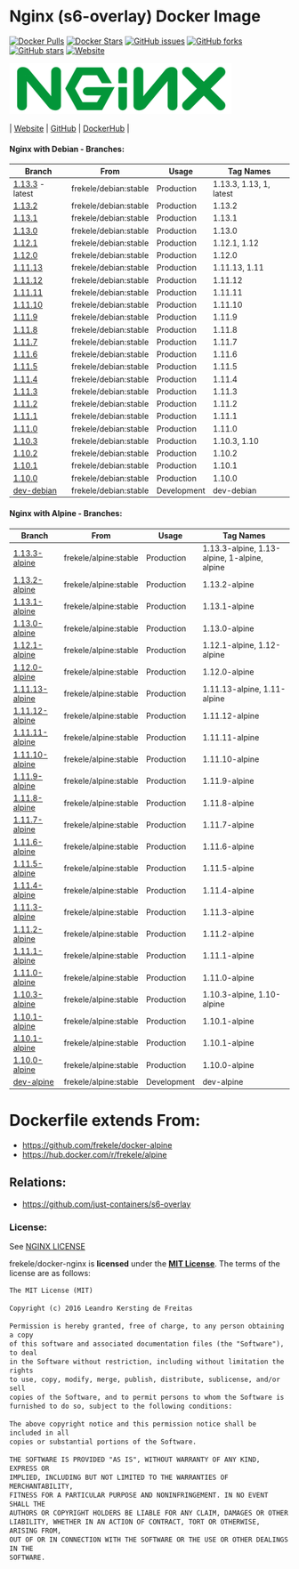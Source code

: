 # Nginx (s6-overlay) Docker Image

[![Docker Pulls](https://img.shields.io/docker/pulls/frekele/nginx.svg)](https://hub.docker.com/r/frekele/nginx/)
[![Docker Stars](https://img.shields.io/docker/stars/frekele/nginx.svg)](https://hub.docker.com/r/frekele/nginx/)
[![GitHub issues](https://img.shields.io/github/issues/frekele/docker-nginx.svg)](https://github.com/frekele/docker-nginx/issues)
[![GitHub forks](https://img.shields.io/github/forks/frekele/docker-nginx.svg)](https://github.com/frekele/docker-nginx/network)
[![GitHub stars](https://img.shields.io/github/stars/frekele/docker-nginx.svg)](https://github.com/frekele/docker-nginx/stargazers)
[![Website](https://img.shields.io/website-up-down-green-red/http/shields.io.svg)](https://frekele.github.io/docker-nginx/)

[![Nginx Image][NginxImage]][NginxWebsite]

| [Website]  | [GitHub]  | [DockerHub]  |


#### Nginx with Debian - Branches:
| Branch                      | From                     | Usage        | Tag Names                                  |
| --------------------------- | ------------------------ | ------------ | -------------------------------------------|
| [1.13.3] - latest           | frekele/debian:stable    | Production   | 1.13.3, 1.13, 1, latest                    |
| [1.13.2]                    | frekele/debian:stable    | Production   | 1.13.2                                     |
| [1.13.1]                    | frekele/debian:stable    | Production   | 1.13.1                                     |
| [1.13.0]                    | frekele/debian:stable    | Production   | 1.13.0                                     |
| [1.12.1]                    | frekele/debian:stable    | Production   | 1.12.1, 1.12                               |
| [1.12.0]                    | frekele/debian:stable    | Production   | 1.12.0                                     |
| [1.11.13]                   | frekele/debian:stable    | Production   | 1.11.13, 1.11                              |
| [1.11.12]                   | frekele/debian:stable    | Production   | 1.11.12                                    |
| [1.11.11]                   | frekele/debian:stable    | Production   | 1.11.11                                    |
| [1.11.10]                   | frekele/debian:stable    | Production   | 1.11.10                                    |
| [1.11.9]                    | frekele/debian:stable    | Production   | 1.11.9                                     |
| [1.11.8]                    | frekele/debian:stable    | Production   | 1.11.8                                     |
| [1.11.7]                    | frekele/debian:stable    | Production   | 1.11.7                                     |
| [1.11.6]                    | frekele/debian:stable    | Production   | 1.11.6                                     |
| [1.11.5]                    | frekele/debian:stable    | Production   | 1.11.5                                     |
| [1.11.4]                    | frekele/debian:stable    | Production   | 1.11.4                                     |
| [1.11.3]                    | frekele/debian:stable    | Production   | 1.11.3                                     |
| [1.11.2]                    | frekele/debian:stable    | Production   | 1.11.2                                     |
| [1.11.1]                    | frekele/debian:stable    | Production   | 1.11.1                                     |
| [1.11.0]                    | frekele/debian:stable    | Production   | 1.11.0                                     |
| [1.10.3]                    | frekele/debian:stable    | Production   | 1.10.3, 1.10                               |
| [1.10.2]                    | frekele/debian:stable    | Production   | 1.10.2                                     |
| [1.10.1]                    | frekele/debian:stable    | Production   | 1.10.1                                     |
| [1.10.0]                    | frekele/debian:stable    | Production   | 1.10.0                                     |
| [dev-debian]                | frekele/debian:stable    | Development  | dev-debian                                 |


#### Nginx with Alpine - Branches:
| Branch                      | From                     | Usage        | Tag Names                                         |
| --------------------------- | ------------------------ | ------------ | --------------------------------------------------|
| [1.13.3-alpine]             | frekele/alpine:stable    | Production   | 1.13.3-alpine, 1.13-alpine, 1-alpine, alpine      |
| [1.13.2-alpine]             | frekele/alpine:stable    | Production   | 1.13.2-alpine                                     |
| [1.13.1-alpine]             | frekele/alpine:stable    | Production   | 1.13.1-alpine                                     |
| [1.13.0-alpine]             | frekele/alpine:stable    | Production   | 1.13.0-alpine                                     |
| [1.12.1-alpine]             | frekele/alpine:stable    | Production   | 1.12.1-alpine, 1.12-alpine                        |
| [1.12.0-alpine]             | frekele/alpine:stable    | Production   | 1.12.0-alpine                                     |
| [1.11.13-alpine]            | frekele/alpine:stable    | Production   | 1.11.13-alpine, 1.11-alpine                       |
| [1.11.12-alpine]            | frekele/alpine:stable    | Production   | 1.11.12-alpine                                    |
| [1.11.11-alpine]            | frekele/alpine:stable    | Production   | 1.11.11-alpine                                    |
| [1.11.10-alpine]            | frekele/alpine:stable    | Production   | 1.11.10-alpine                                    |
| [1.11.9-alpine]             | frekele/alpine:stable    | Production   | 1.11.9-alpine                                     |
| [1.11.8-alpine]             | frekele/alpine:stable    | Production   | 1.11.8-alpine                                     |
| [1.11.7-alpine]             | frekele/alpine:stable    | Production   | 1.11.7-alpine                                     |
| [1.11.6-alpine]             | frekele/alpine:stable    | Production   | 1.11.6-alpine                                     |
| [1.11.5-alpine]             | frekele/alpine:stable    | Production   | 1.11.5-alpine                                     |
| [1.11.4-alpine]             | frekele/alpine:stable    | Production   | 1.11.4-alpine                                     |
| [1.11.3-alpine]             | frekele/alpine:stable    | Production   | 1.11.3-alpine                                     |
| [1.11.2-alpine]             | frekele/alpine:stable    | Production   | 1.11.2-alpine                                     |
| [1.11.1-alpine]             | frekele/alpine:stable    | Production   | 1.11.1-alpine                                     |
| [1.11.0-alpine]             | frekele/alpine:stable    | Production   | 1.11.0-alpine                                     |
| [1.10.3-alpine]             | frekele/alpine:stable    | Production   | 1.10.3-alpine, 1.10-alpine                        |
| [1.10.1-alpine]             | frekele/alpine:stable    | Production   | 1.10.1-alpine                                     |
| [1.10.1-alpine]             | frekele/alpine:stable    | Production   | 1.10.1-alpine                                     |
| [1.10.0-alpine]             | frekele/alpine:stable    | Production   | 1.10.0-alpine                                     |
| [dev-alpine]                | frekele/alpine:stable    | Development  | dev-alpine                                        |


# Dockerfile extends From:
- https://github.com/frekele/docker-alpine
- https://hub.docker.com/r/frekele/alpine


## Relations:
 - https://github.com/just-containers/s6-overlay

### License:
See [NGINX LICENSE]

frekele/docker-nginx is **licensed** under the **[MIT License]**. The terms of the license are as follows:

    The MIT License (MIT)

    Copyright (c) 2016 Leandro Kersting de Freitas

    Permission is hereby granted, free of charge, to any person obtaining a copy
    of this software and associated documentation files (the "Software"), to deal
    in the Software without restriction, including without limitation the rights
    to use, copy, modify, merge, publish, distribute, sublicense, and/or sell
    copies of the Software, and to permit persons to whom the Software is
    furnished to do so, subject to the following conditions:

    The above copyright notice and this permission notice shall be included in all
    copies or substantial portions of the Software.

    THE SOFTWARE IS PROVIDED "AS IS", WITHOUT WARRANTY OF ANY KIND, EXPRESS OR
    IMPLIED, INCLUDING BUT NOT LIMITED TO THE WARRANTIES OF MERCHANTABILITY,
    FITNESS FOR A PARTICULAR PURPOSE AND NONINFRINGEMENT. IN NO EVENT SHALL THE
    AUTHORS OR COPYRIGHT HOLDERS BE LIABLE FOR ANY CLAIM, DAMAGES OR OTHER
    LIABILITY, WHETHER IN AN ACTION OF CONTRACT, TORT OR OTHERWISE, ARISING FROM,
    OUT OF OR IN CONNECTION WITH THE SOFTWARE OR THE USE OR OTHER DEALINGS IN THE
    SOFTWARE.

[NginxImage]: https://raw.githubusercontent.com/frekele/docker-nginx/dev-debian/nginx-logo.png
[NginxWebsite]: https://nginx.org/
[Website]: https://frekele.github.io/docker-nginx
[GitHub]: https://github.com/frekele/docker-nginx
[DockerHub]: https://hub.docker.com/r/frekele/nginx
[NGINX LICENSE]: https://github.com/frekele/docker-nginx/blob/dev-debian/NGINX_LICENSE
[MIT LICENSE]: https://github.com/frekele/docker-nginx/blob/dev-debian/LICENSE

[1.13.3]: https://github.com/frekele/docker-nginx/blob/1.13.3/Dockerfile
[1.13.2]: https://github.com/frekele/docker-nginx/blob/1.13.2/Dockerfile
[1.13.1]: https://github.com/frekele/docker-nginx/blob/1.13.1/Dockerfile
[1.13.0]: https://github.com/frekele/docker-nginx/blob/1.13.0/Dockerfile
[1.12.1]: https://github.com/frekele/docker-nginx/blob/1.12.1/Dockerfile
[1.12.0]: https://github.com/frekele/docker-nginx/blob/1.12.0/Dockerfile
[1.11.13]: https://github.com/frekele/docker-nginx/blob/1.11.13/Dockerfile
[1.11.12]: https://github.com/frekele/docker-nginx/blob/1.11.12/Dockerfile
[1.11.11]: https://github.com/frekele/docker-nginx/blob/1.11.11/Dockerfile
[1.11.10]: https://github.com/frekele/docker-nginx/blob/1.11.10/Dockerfile
[1.11.9]: https://github.com/frekele/docker-nginx/blob/1.11.9/Dockerfile
[1.11.8]: https://github.com/frekele/docker-nginx/blob/1.11.8/Dockerfile
[1.11.7]: https://github.com/frekele/docker-nginx/blob/1.11.7/Dockerfile
[1.11.6]: https://github.com/frekele/docker-nginx/blob/1.11.6/Dockerfile
[1.11.5]: https://github.com/frekele/docker-nginx/blob/1.11.5/Dockerfile
[1.11.4]: https://github.com/frekele/docker-nginx/blob/1.11.4/Dockerfile
[1.11.3]: https://github.com/frekele/docker-nginx/blob/1.11.3/Dockerfile
[1.11.2]: https://github.com/frekele/docker-nginx/blob/1.11.2/Dockerfile
[1.11.1]: https://github.com/frekele/docker-nginx/blob/1.11.1/Dockerfile
[1.11.0]: https://github.com/frekele/docker-nginx/blob/1.11.0/Dockerfile
[1.10.3]: https://github.com/frekele/docker-nginx/blob/1.10.3/Dockerfile
[1.10.2]: https://github.com/frekele/docker-nginx/blob/1.10.2/Dockerfile
[1.10.1]: https://github.com/frekele/docker-nginx/blob/1.10.1/Dockerfile
[1.10.0]: https://github.com/frekele/docker-nginx/blob/1.10.0/Dockerfile
[dev-debian]: https://github.com/frekele/docker-nginx/blob/dev-debian/Dockerfile


[1.13.3-alpine]: https://github.com/frekele/docker-nginx/blob/1.13.3-alpine/Dockerfile
[1.13.2-alpine]: https://github.com/frekele/docker-nginx/blob/1.13.2-alpine/Dockerfile
[1.13.1-alpine]: https://github.com/frekele/docker-nginx/blob/1.13.1-alpine/Dockerfile
[1.13.0-alpine]: https://github.com/frekele/docker-nginx/blob/1.13.0-alpine/Dockerfile
[1.12.1-alpine]: https://github.com/frekele/docker-nginx/blob/1.12.1-alpine/Dockerfile
[1.12.0-alpine]: https://github.com/frekele/docker-nginx/blob/1.12.0-alpine/Dockerfile
[1.11.13-alpine]: https://github.com/frekele/docker-nginx/blob/1.11.13-alpine/Dockerfile
[1.11.12-alpine]: https://github.com/frekele/docker-nginx/blob/1.11.12-alpine/Dockerfile
[1.11.11-alpine]: https://github.com/frekele/docker-nginx/blob/1.11.11-alpine/Dockerfile
[1.11.10-alpine]: https://github.com/frekele/docker-nginx/blob/1.11.10-alpine/Dockerfile
[1.11.9-alpine]: https://github.com/frekele/docker-nginx/blob/1.11.9-alpine/Dockerfile
[1.11.8-alpine]: https://github.com/frekele/docker-nginx/blob/1.11.8-alpine/Dockerfile
[1.11.7-alpine]: https://github.com/frekele/docker-nginx/blob/1.11.7-alpine/Dockerfile
[1.11.6-alpine]: https://github.com/frekele/docker-nginx/blob/1.11.6-alpine/Dockerfile
[1.11.5-alpine]: https://github.com/frekele/docker-nginx/blob/1.11.5-alpine/Dockerfile
[1.11.4-alpine]: https://github.com/frekele/docker-nginx/blob/1.11.4-alpine/Dockerfile
[1.11.3-alpine]: https://github.com/frekele/docker-nginx/blob/1.11.3-alpine/Dockerfile
[1.11.2-alpine]: https://github.com/frekele/docker-nginx/blob/1.11.2-alpine/Dockerfile
[1.11.1-alpine]: https://github.com/frekele/docker-nginx/blob/1.11.1-alpine/Dockerfile
[1.11.0-alpine]: https://github.com/frekele/docker-nginx/blob/1.11.0-alpine/Dockerfile
[1.10.3-alpine]: https://github.com/frekele/docker-nginx/blob/1.10.3-alpine/Dockerfile
[1.10.2-alpine]: https://github.com/frekele/docker-nginx/blob/1.10.2-alpine/Dockerfile
[1.10.1-alpine]: https://github.com/frekele/docker-nginx/blob/1.10.1-alpine/Dockerfile
[1.10.0-alpine]: https://github.com/frekele/docker-nginx/blob/1.10.0-alpine/Dockerfile
[dev-alpine]: https://github.com/frekele/docker-nginx/blob/dev-alpine/Dockerfile


